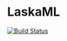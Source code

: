 # LaskaML

[![Build Status](https://github.com/Eliassj/LaskaML.jl/actions/workflows/CI.yml/badge.svg?branch=main)](https://github.com/Eliassj/LaskaML.jl/actions/workflows/CI.yml?query=branch%3Amain)
